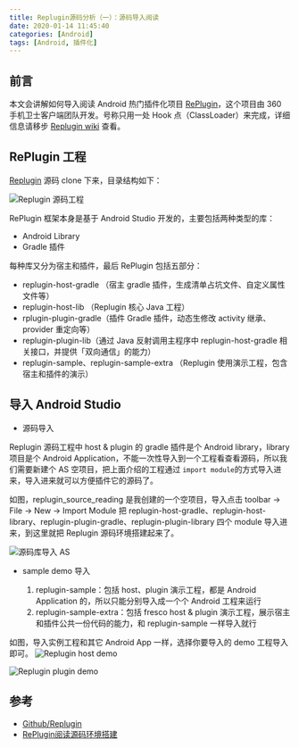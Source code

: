 ```yaml
---
title: Replugin源码分析（一）：源码导入阅读
date: 2020-01-14 11:45:40
categories: [Android]
tags: [Android, 插件化]
---
```


## 前言

本文会讲解如何导入阅读 Android 热门插件化项目 [RePlugin](https://github.com/Qihoo360/RePlugin)，这个项目由 360 手机卫士客户端团队开发。号称只用一处 Hook 点（ClassLoader）来完成，详细信息请移步 [Replugin wiki](https://github.com/Qihoo360/RePlugin/wiki) 查看。

<!-- more -->

## RePlugin 工程

[Replugin](https://github.com/Qihoo360/RePlugin) 源码 clone 下来，目录结构如下：

![Replugin 源码工程](replugin_source_dir.jpg)

RePlugin 框架本身是基于 Android Studio 开发的，主要包括两种类型的库：

* Android Library
* Gradle 插件

每种库又分为宿主和插件，最后 RePlugin 包括五部分：

* replugin-host-gradle （宿主 gradle 插件，生成清单占坑文件、自定义属性文件等）
* replugin-host-lib （Replugin 核心 Java 工程）
* rplugin-plugin-gradle（插件 Gradle 插件，动态生修改 activity 继承、provider 重定向等）
* replugin-plugin-lib（通过 Java 反射调用主程序中 replugin-host-gradle 相关接口，并提供「双向通信」的能力）
* replugin-sample、replugin-sample-extra （Replugin 使用演示工程，包含宿主和插件的演示）

## 导入 Android Studio

* 源码导入

Replugin 源码工程中 host & plugin 的 gradle 插件是个 Android library，library 项目是个 Android Application，不能一次性导入到一个工程看查看源码，所以我们需要新建个 AS 空项目，把上面介绍的工程通过 `import module`的方式导入进来，导入进来就可以方便插件它的源码了。

如图，replugin_source_reading 是我创建的一个空项目，导入点击 toolbar  -> File -> New -> Import Module 把 replugin-host-gradle、replugin-host-library、replugin-plugin-gradle、replugin-plugin-library 四个 module 导入进来，到这里就把 Replugin 源码环境搭建起来了。
 
![源码库导入 AS](replugin_source_reading.jpg)

* sample demo 导入

    1. replugin-sample：包括 host、plugin 演示工程，都是 Android Application 的，所以只能分别导入成一个个 Android 工程来运行
    2. replugin-sample-extra：包括 fresco host & plugin 演示工程，展示宿主和插件公共一份代码的能力，和 replugin-sample 一样导入就行
    
如图，导入实例工程和其它 Android App 一样，选择你要导入的 demo 工程导入即可。
![Replugin host demo](replugin_host_demo.jpg)

![Replugin plugin demo](replugin_plugin_demo.jpg)

## 参考

* [Github/Replugin](https://github.com/Qihoo360/RePlugin)
* [RePlugin阅读源码环境搭建](https://www.jianshu.com/p/2244bab4b2d5)

